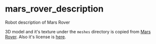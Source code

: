 # mars_rover_description

Robot description of Mars Rover

3D model and it's texture under the `meshes` directory is copied from [Mars Rover](https://bitbucket.org/osrf/gazebo_models/src/default/mars_rover/).
Also it's license is [here](https://bitbucket.org/osrf/gazebo_models/src/default/LICENSE).
